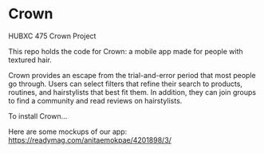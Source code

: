 # Crown
HUBXC 475 Crown Project

This repo holds the code for Crown: a mobile app made for people with textured hair.

Crown provides an escape from the trial-and-error period that most people go through. Users can select filters that refine their search to products, routines, and hairstylists that best fit them. In addition, they can join groups to find a community and read reviews on hairstylists.

To install Crown...

Here are some mockups of our app: https://readymag.com/anitaemokpae/4201898/3/
